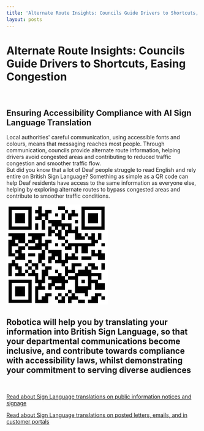 ```yaml
---
title: 'Alternate Route Insights: Councils Guide Drivers to Shortcuts, Easing Congestion'
layout: posts
---
```


# Alternate Route Insights: Councils Guide Drivers to Shortcuts, Easing Congestion

![]()

## Ensuring Accessibility Compliance with AI Sign Language Translation

Local authorities' careful communication, using accessible fonts and colours, means that messaging reaches most people.  Through communication, councils provide alternate route information, helping drivers avoid congested areas and contributing to reduced traffic congestion and smoother traffic flow.  
But did you know that a lot of Deaf people struggle to read English and rely entire on British Sign Language?
Something as simple as a QR code can help Deaf residents have access to the same information as everyone else, helping by exploring alternate routes to bypass congested areas and contribute to smoother traffic conditions.

![QR Code](/posts/images/qr-contact.png)

## Robotica will help you by translating your information into British Sign Language, so that your departmental communications become inclusive, and contribute towards compliance with accessibility laws, whilst demonstrating your commitment to serving diverse audiences

<br/>

[Read about Sign Language translations on public information notices and signage](/solutions/gazette)

[Read about Sign Language translations on posted letters, emails, and in customer portals](/solutions/correspondent)
